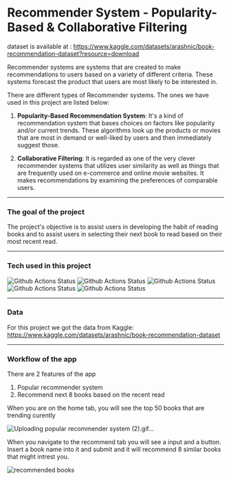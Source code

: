 # Recommender System - Popularity-Based & Collaborative Filtering

dataset is available at : https://www.kaggle.com/datasets/arashnic/book-recommendation-dataset?resource=download


Recommender systems are systems that are created to make recommendations to users based on a variety of different criteria. These systems forecast the product that users are most likely to be interested in.

There are different types of Recommender systems. The ones we have used in this project are listed below:

1. <b>Popularity-Based Recommendation System</b>: It's a kind of recommendation system that bases choices on factors like popularity and/or current trends. These algorithms look up the products or movies that are most in demand or well-liked by users and then immediately suggest those.

2. <b>Collaborative Filtering</b>: It is regarded as one of the very clever recommender systems that utilizes user similarity as well as things that are frequently used on e-commerce and online movie websites. It makes recommendations by examining the preferences of comparable users.

---

### The goal of the project

The project's objective is to assist users in developing the habit of reading books and to assist users in selecting their next book to read based on their most recent read.

---

### Tech used in this project

![Github Actions Status](https://img.shields.io/badge/Python-blue)
![Github Actions Status](https://img.shields.io/badge/Jupyter_notebook-blue) 
![Github Actions Status](https://img.shields.io/badge/Flask-blue) 
![Github Actions Status](https://img.shields.io/badge/HTML-blue) 
![Github Actions Status](https://img.shields.io/badge/CSS-blue)

---

### Data

For this project we got the data from Kaggle: https://www.kaggle.com/datasets/arashnic/book-recommendation-dataset

---

### Workflow of the app

There are 2 features of the app
1. Popular recommender system
2. Recommend next 8 books based on the recent read

When you are on the home tab, you will see the top 50 books that are trending curently

![Uploading popular recommender system (2).gif…]()


When you navigate to the recommend tab you will see a input and a button. Insert a book name into it and submit and it will recommend 8 similar books that might intrest you.

![recommended books](https://user-images.githubusercontent.com/35398605/210287336-87a713d6-b98c-4d6a-b130-fd0b77b81f53.gif)

